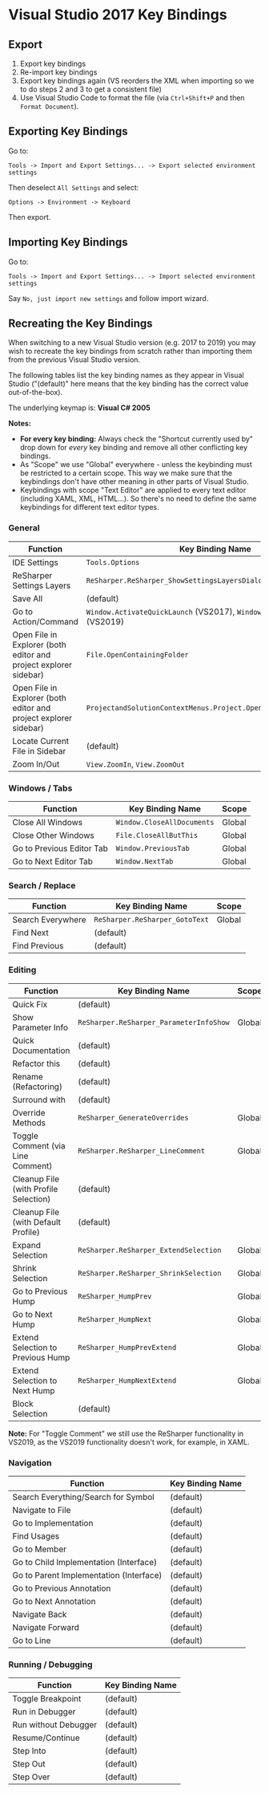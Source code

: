 # Visual Studio 2017 Key Bindings

## Export

1. Export key bindings
1. Re-import key bindings
1. Export key bindings again (VS reorders the XML when importing so we to do steps 2 and 3 to get a consistent file)
1. Use Visual Studio Code to format the file (via `Ctrl+Shift+P` and then `Format Document`).

## Exporting Key Bindings

Go to:

    Tools -> Import and Export Settings... -> Export selected environment settings

Then deselect `All Settings` and select:

    Options -> Environment -> Keyboard

Then export.

## Importing Key Bindings

Go to:

    Tools -> Import and Export Settings... -> Import selected environment settings

Say `No, just import new settings` and follow import wizard.

## Recreating the Key Bindings

When switching to a new Visual Studio version (e.g. 2017 to 2019) you may wish to recreate the key bindings from scratch rather than importing them from the previous Visual Studio version.

The following tables list the key binding names as they appear in Visual Studio ("(default)" here means that the key binding has the correct value out-of-the-box).

The underlying keymap is: **Visual C# 2005**

**Notes:**

* **For every key binding:** Always check the "Shortcut currently used by" drop down for *every* key binding and remove all other conflicting key bindings.
* As "Scope" we use "Global" everywhere - unless the keybinding must be restricted to a certain scope. This way we make sure that the keybindings don't have other meaning in other parts of Visual Studio.
* Keybindings with scope "Text Editor" are applied to every text editor (including XAML, XML, HTML...). So there's no need to define the same keybindings for different text editor types.

### General

| Function                                                          | Key Binding Name                  | Scope
| ----------------------------------------------------------------- | --------------------------------- | -----
| IDE Settings                                                      | `Tools.Options`                   | Global
| ReSharper Settings Layers                                         | `ReSharper.ReSharper_ShowSettingsLayersDialog` | Global
| Save All                                                          | (default)
| Go to Action/Command                                              | `Window.ActivateQuickLaunch` (VS2017), `Window.QuickLaunch` (VS2019) | Global
| Open File in Explorer (both editor and project explorer sidebar)  | `File.OpenContainingFolder`       | Text Editor
| Open File in Explorer (both editor and project explorer sidebar)  | `ProjectandSolutionContextMenus.Project.OpenFolderinFileExplorer` | Solution Explorer
| Locate Current File in Sidebar                                    | (default)
| Zoom In/Out                                                       | `View.ZoomIn`, `View.ZoomOut`     | (Remove)

### Windows / Tabs

| Function                  | Key Binding Name              | Scope
| ------------------------- | ----------------------------- | -----
| Close All Windows         | `Window.CloseAllDocuments`    | Global
| Close Other Windows       | `File.CloseAllButThis`        | Global
| Go to Previous Editor Tab | `Window.PreviousTab`          | Global
| Go to Next Editor Tab     | `Window.NextTab`              | Global

### Search / Replace

| Function          | Key Binding Name                  | Scope
| ----------------- | --------------------------------- | -----
| Search Everywhere | `ReSharper.ReSharper_GotoText`    | Global
| Find Next         | (default)
| Find Previous     | (default)

### Editing

| Function                                  | Key Binding Name                          | Scope
| ----------------------------------------- | ----------------------------------------- | -----
| Quick Fix                                 | (default)
| Show Parameter Info                       | `ReSharper.ReSharper_ParameterInfoShow`   | Global
| Quick Documentation                       | (default)
| Refactor this                             | (default)
| Rename (Refactoring)                      | (default)
| Surround with                             | (default)
| Override Methods                          | `ReSharper_GenerateOverrides`             | Global
| Toggle Comment (via Line Comment)         | `ReSharper.ReSharper_LineComment`         | Global
| Cleanup File (with Profile Selection)     | (default)
| Cleanup File (with Default Profile)       | (default)
| Expand Selection                          | `ReSharper.ReSharper_ExtendSelection`     | Global
| Shrink Selection                          | `ReSharper.ReSharper_ShrinkSelection`     | Global
| Go to Previous Hump                       | `ReSharper_HumpPrev`                      | Global
| Go to Next Hump                           | `ReSharper_HumpNext`                      | Global
| Extend Selection to Previous Hump         | `ReSharper_HumpPrevExtend`                | Global
| Extend Selection to Next Hump             | `ReSharper_HumpNextExtend`                | Global
| Block Selection                           | (default)

**Note:** For "Toggle Comment" we still use the ReSharper functionality in VS2019, as the VS2019 functionality doesn't work, for example, in XAML.

### Navigation

| Function                                  | Key Binding Name
| ----------------------------------------- | ----------------
| Search Everything/Search for Symbol       | (default)
| Navigate to File                          | (default)
| Go to Implementation                      | (default)
| Find Usages                               | (default)
| Go to Member                              | (default)
| Go to Child Implementation (Interface)    | (default)
| Go to Parent Implementation (Interface)   | (default)
| Go to Previous Annotation                 | (default)
| Go to Next Annotation                     | (default)
| Navigate Back                             | (default)
| Navigate Forward                          | (default)
| Go to Line                                | (default)

### Running / Debugging

| Function              | Key Binding Name
| --------------------- | ----------------
| Toggle Breakpoint     | (default)
| Run in Debugger       | (default)
| Run without Debugger  | (default)
| Resume/Continue       | (default)
| Step Into             | (default)
| Step Out              | (default)
| Step Over             | (default)
